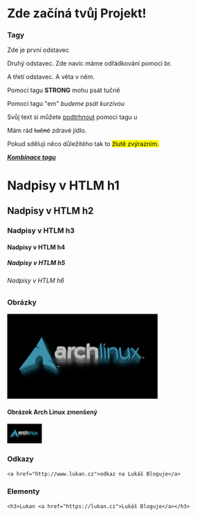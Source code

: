 
  <!DOCTYPE html>
<html lang="cs-cz"> 
<head>
    <meta charset="utf-8"> 
    <meta name="viewport" content="width=device-width, initial-scale=1.0">
    <title>Kankys Project</title> 
</head>


<body> 
<h1>Zde začíná tvůj Projekt!</h1>
<h3>Tagy</h3>    
    

<p> Zde je první odstavec </p> 

<p> Druhý odstavec. Zde navíc máme odřádkování pomocí br. <br /> 
<p> A třetí odstavec. A věta v něm. </p>
<p> Pomocí tagu <strong>STRONG</strong> mohu psát tučně </p>
<p> Pomocí tagu "em" <em>budeme psát kurzívou</em></p>
<p> Svůj text si můžete <u>podtrhnout</u> pomocí tagu u </p>
<p> Mám rád <s>tučné</s> zdravé jídlo. </p>
<p> Pokud sděluji něco důležitého tak to <mark>žlutě zvýrazním.</mark></p>
<p><strong><u><em> Kombinace tagu </em></u></strong></p> 
    

<h1>Nadpisy v HTLM h1</h1>
<h2>Nadpisy v HTLM h2</h2> 
<h3>Nadpisy v HTLM h3</h3>    
<h4>Nadpisy v HTLM h4</h4>    
<h5>Nadpisy v HTLM h5</h5>
<h6>Nadpisy v HTLM h6</h6>



<h3>Obrázky</h3>  

<p>
    <img src="obrazky/arch-logo.webp" alt="Arch Linux logo">
</p>   



<h4>Obrázek Arch Linux zmenšený</h4>    
    
    
<p>
    <img src="obrazky/arch-logo.webp" width="80" alt="Arch Linux logo zmenšené">
</p> 

<h3>Odkazy</h3>


    
    <a href="http://www.lukan.cz">odkaz na Lukáš Bloguje</a>

   
<h3>Elementy</h3>
    
    <h3>Lukan <a href="https://lukan.cz">Lukáš Bloguje</a></h3>
	
    


</body>

</html>  

    
    
    

    

